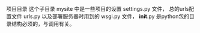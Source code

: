 项目目录
这个子目录 mysite 中是一些项目的设置 settings.py 文件，
总的urls配置文件 urls.py 以及部署服务器时用到的 wsgi.py 文件，
__init__.py 是python包的目录结构必须的，与调用有关。